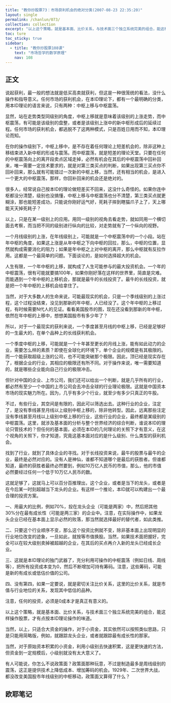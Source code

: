 ```yaml
---
title: "教你炒股票73：市场获利机会的绝对分类(2007-08-23 22:35:20)"
layout: single
permalink: /chanlun/073/
collection: collection
excerpt: "以上这个策略，就是基本面、比价关系，与技术面三个独立系统完美的组合，能这样操作股票，才有点按本ID理论操作的味道。"
toc: ture
toc_sticky: true
sidebar:
  - title: "教你炒股票108课"
    text: "市场哲学的数学原理"
    nav: 108
---
```

## 正文

说起获利，最一般的想法就是低买高卖就获利，但这是一种很笼统的看法，没什么操作和指导意义。任何市场的获利机会，在本ID理论下，都有一个最明确的分类，用本ID理论的语言来说，只有两种：中枢上移与中枢震荡。

显然，站在走势类型同级别的角度，中枢上移就是意味着该级别的上涨走势，而中枢震荡，有可能是该级别的盘整，或者是该级别上涨中的新中枢形成后的延续过程。任何市场的获利机会，都逃脱不了这两种模式，只是百姓日用而不知，本ID理论而知。

在你的操作级别下，中枢上移中，是不存在着任何理论上短差机会的，除非这种上移结束进入新中枢的形成与震荡。而中枢震荡，就是短差的理论天堂。只要在任何的中枢震荡向上的离开段卖点区域走掉，必然有机会在其后的中枢震荡中回补回来，唯一需要一定技术要求的，就是对第三类买点的判断，如果出现第三买点你不回补回来，那么就有可能错过一次新的中枢上移，当然，还有相当的机会，是进入一个更大的中枢震荡，那样，你回补回来的机会还是绝对的。

很多人，经常说自己按本ID的理论做短差买不回来，这没什么奇怪的。如果你连中枢都没分清楚，级别也没搞懂，中枢上移与中枢震荡也分不清楚，第三类买点就更糊涂，那也能短差成功，只能说你刚好运气好，死耗子摔到瞎猫爪子上了，天上哪能天天掉死耗子？

以上，只是在某一级别上的应用。用同一级别的视角去看走势，就如同用一个横切面去考察，而当把不同的级别进行纵向的比较，对走势就有了一个纵向的视野。

一个月线级别的上涨，在年线级别上，可能就是一个中枢震荡中的一个小段。站在年中枢的角度，如果这上涨是从年中枢之下向中枢的回拉，那么，中枢的位置，显然就构成需要消化的阻力；如果是年中枢之上对中枢的离开，那么中枢就有反拉作用。这都是一个最简单的问题。下面谈论的，是如何选择超大的机会。

人生有限，一个年中枢的上移，就构成了人生可能参与的最大投资机会。一个年的中枢震荡，很有可能就要搞100年，如果你刚好落在这样的世界里，简直是灾难。而能遇到一个年中枢的上移机会，那就是最牛的长线投资了。最牛的长线投资，就是把一个年中枢的上移机会给拿住了。

当然，对于大多数人的生命来说，可能最现实的机会，只是一个季线级别的上涨过程，这个过程没结束，没见到那新的年中枢，人已经没了。这个年中枢的上移过程，有时候需要N代人的见证。看看美国股市的图，现在还没看到那新的年中枢，依然在年中枢的上移中，想想美国股市有多少年了？

所以，对于一个最现实的获利来说，一个季度甚至月线的中枢上移，已经是足够好的一生最大的，在单个品种上的长线获利机会。

一个季度中枢的上移，可能就是一个十年甚至更长的月线上涨，能有如此动力的企业，需要怎么样的素质？即使在全球化的环境下，单个企业的规模是有其极限的。而一个能获取超级上涨的公司，也不可能突破那个极限。因此，顶已经是现实存在了，根据企业的行业，其相应的极限还有所不同。对于操作来说，唯一需要知道的，就是哪些企业能向自己行业的极限冲击。

但针对中国的企业、上市公司，我们还可以给出一个判断，就是几乎所有的行业，都必然有至少一个中国的上市公司会去冲击全球的行业理论极限。这就是中国资本市场的现实魅力所在。因为，几乎有多少个行业，就至少有多少只真正的牛股。

不过，有些行业，其空间是有限的，因此可以筛选出去。这种行业的企业，注定了，是没有季线甚至月线以上级别中枢上移的，除非他转型。因此，远离那些注定没有季线甚至月线以上级别中枢上移的行业，这些行业的企业，最终都是某级别的中枢震荡。这里，就涉及基本面的分析与整个世界经济的综合判断，谁说本ID的理论只管技术的？但任何的基本面，必须在本ID的几何理论的关照下才有意义，在这个视角的关照下，你才知道，究竟这基本面对应的是什么级别、什么类型的获利机会。

找到了行业，就到了具体企业的寻找。对于长线投资来说，最牛的股票与最牛的企业，最终是必然对应的。没有人是神仙，谁都不知道哪个是最后的获胜者。但谁都知道，最终的获胜者最终必然要到，例如10万亿人民币的市值，那么，他的市值必然要经过任何一个低于10万亿人民币的数。

这就足够了，这就马上可以百分百推理出，这个企业，或者是当下的龙头，或者是在今后某一时刻超越当下龙头的企业。有这样一个推论，本ID就可以构建出一个最合理的投资方案。

一、用最大的比例，例如70%，投在龙头企业（可能是两家）中，然后把其他30%分在最有成长性（可能是两三家）的企业中。注意，在实际操作中，如果龙头企业已经在基本面上显示必然的败落，那当然就选择最好的替代者，如此类推。

二、只要这个行业顺序不变，那么这个投资比例就不变，除非基本面上出现明显的行业地位改变的迹象，一旦如此，就按等市值换股。当然，如果技术面把握好，完全可以在较大级别卖掉被超越的企业，在其后的买点再介入新的龙头已经成长企业。

三、这就是本ID理论的独门武器了，充分利用可操作的中枢震荡（例如日线、周线等），把所有投资成本变为0，然后不断增加可持有筹码。注意，这些筹码，可能是新的有成长或低估价值的公司。

四、没有第四，如果一定要说，就是密切关注比价关系，这里的比价关系，就是市值与行业地位的关系，发现其中低估的品种。

注意，任何的投资，必须是0成本才是真正有意义的。

以上这个策略，就是基本面、比价关系，与技术面三个独立系统完美的组合，能这样操作股票，才有点按本ID理论操作的味道。

当然，以上，只适合大资金的操作，对于小资金，其实依然可以按照类似思路，只是只能用简略版，例如，就跟踪龙头企业，或者就跟踪最有成长性的那家。

当然，对于原始资本积累的小资金，利用小级别去快速积累，这是更快速的方法，但资金到一定规模后，小级别就没有太大意义了。

有人可能说，你怎么不说政策面？政策面那种玩意，不过是制造最多是周线级别的震荡，这正是提供技术上降低成本、增加筹码的机会。1929年、二次世界大战，都没改变美国股市年线级别的中枢移动，政策面又算得了什么？

## 欧耶笔记